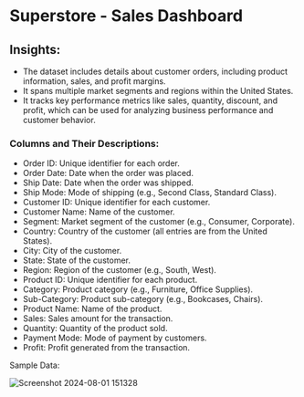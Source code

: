 # Superstore - Sales Dashboard


## Insights:

- The dataset includes details about customer orders, including product information, sales, and profit margins.
- It spans multiple market segments and regions within the United States.
- It tracks key performance metrics like sales, quantity, discount, and profit, which can be used for analyzing business performance and customer behavior.

### Columns and Their Descriptions:

- Order ID: Unique identifier for each order.
- Order Date: Date when the order was placed.
- Ship Date: Date when the order was shipped.
- Ship Mode: Mode of shipping (e.g., Second Class, Standard Class).
- Customer ID: Unique identifier for each customer.
- Customer Name: Name of the customer.
- Segment: Market segment of the customer (e.g., Consumer, Corporate).
- Country: Country of the customer (all entries are from the United States).
- City: City of the customer.
- State: State of the customer.
- Region: Region of the customer (e.g., South, West).
- Product ID: Unique identifier for each product.
- Category: Product category (e.g., Furniture, Office Supplies).
- Sub-Category: Product sub-category (e.g., Bookcases, Chairs).
- Product Name: Name of the product.
- Sales: Sales amount for the transaction.
- Quantity: Quantity of the product sold.
- Payment Mode: Mode of payment by customers.
- Profit: Profit generated from the transaction.

        
Sample Data:

![Screenshot 2024-08-01 151328](https://github.com/user-attachments/assets/2d640a16-a75a-41e3-b293-e6094a86d7f3)


        
